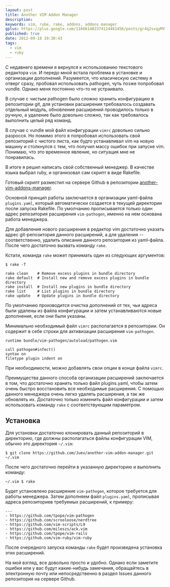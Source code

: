 ```yaml
---
layout: post
title: Another VIM Addon Manager
description: 
keywords: vim, rube, rake, addons, addons manager
gplus: https://plus.google.com/116661482374124481456/posts/gr4q2svqyMV
published: true
date: 2012-09-18 19:30:43
tags:
  - vim
  - ruby
---
```


С недавнего времени я вернулся к использованию текстового редактора `vim`. И передо мной встала проблема в установке и организации дополнений. Разумеется, что класическую систему я отверг сразу, пробовал использовать pathogen, чуть позже попробовал vundle. Однако меня постоянно что-то не устраивало.

В случае с чистым pathogen было сложно хранить конфигурацию в репозитории git, для установки расширения требовалось создавать отдельный модуль, обновление расширений проводилось только в ручную, а удаление было довольно сложно, так как требовалось выполнить целый ряд команд.

В случае с vundle мой файл конфигурации `vimrc` довольно сильно разросся. Но помимо этого я попробовал использовать свой репозиторий с чистого листа, как будто устанавливал vim на новую машину и столкнулся с тем, что получил массу ошибок при запуске vim. Понимаю, что это временное явление, но ситуация мне не понравилась.

В итоге я решил написать свой собственный менеджер. В качестве языка выбрал ruby, и организовал сам скрипт в виде Rakefile.

Готовый скрипт разместил на сервере Github в репозитории [another-vim-addons-manager](https://github.com/Juev/another-vim-addon-manager "Juev/another-vim-addon-manager -- Github").

Основной принцип работы заключается в организации yaml-файла `plugins.yaml`, который автоматически создается в текущей директории после запуска Rakefile. По умолчанию прописывается только один адрес репозитория расширения `vim-pathogen`, именно на нем основана работа менеджера.

Для добавления нового расширения в редактор vim достаточно указать адрес git-репозитория данного расширений, а для удаления -- соответственно, удалить описание данного репозитория из yaml-файла. После чего достаточно вызвать команду `rake`.

Кстати, команда `rake` может принимать один из следующих аргументов:

    $ rake -T

    rake clean    # Remove excess plugins in bundle directory
    rake default  # Install new and remove excess plugins in bundle directory
    rake install  # Install new plugins in bundle directory
    rake list     # List plugins in bundle directory
    rake update   # Update plugins in bundle directory

По умолчанию производится очистка дополнений от тех, чьи адреса были удалены из файла конфигурации и затем устанавливаются новые дополнения, если они были указаны.

Минимально необходимый файл `vimrc` располагается в репозитории. Он содержит в себе строки для активизации расширения `vim-pathogen`.

    runtime bundle/vim-pathogen/autoload/pathogen.vim

    call pathogen#infect()
    syntax on
    filetype plugin indent on

При необходимости, можно добавлять свои опции в конце файла `vimrc`.

Преимущества данного способа организации расширений заключается в том, что достаточно хранить только файл plugins.yaml, чтобы затем очень быстро восстановить все необходимые расширения. С помощью данного менеджера очень легко удалять расширения, а так же обновлять их. Достаточно только изменить файл конфигурации и затем использовать команду `rake` с соответствующим параметром.

## Установка

Для установки достаточно клонировать данный репозиторий в директорию, где должны располагаться файлы конфигурации VIM, обычно это директория `~/.vim`:

    $ git clone https://github.com/Juev/another-vim-addon-manager.git ~/.vim

После чего достаточно перейти в указанную директорию и выполнить команду:

    ~/.vim $ rake

Будет установлено расширение `vim-pathogen`, которое требуется для работы менеджера. Затем дополняем файл `plugins.yaml`, прописывая адреса репозиториев требуемых расширений, к примеру:

    ---
    - https://github.com/tpope/vim-pathogen
    - https://github.com/scrooloose/nerdtree
    - https://github.com/vim-scripts/L9
    - https://github.com/mileszs/ack.vim
    - https://github.com/tpope/vim-rails
    - https://github.com/vim-ruby/vim-ruby

После очередного запуска команды `rake` будет произведена установка этих расширений.

На мой взгляд, все довольно просто и удобно. Однако если заметите ошибки или у вас будут какие-нибудь замечания, обращайтесь в электронную почту или непосредственно в раздел Issues данного репозитория на сервере Github.
